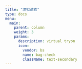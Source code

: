 ```yaml
---
title: "虚拟试衣"
type: docs
menu:
  main:
    parent: column
    weight: 3
    params:
      description: virtual tryon
      icon:
        vendor: bs
        name: bag-check
        className: text-secondary
---
```


